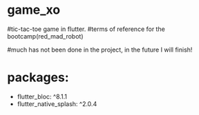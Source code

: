 # game_xo

#tic-tac-toe game in flutter. 
#terms of reference for the bootcamp(red_mad_robot)

#much has not been done in the project, in the future I will finish!

# packages:
 - flutter_bloc: ^8.1.1
 - flutter_native_splash: ^2.0.4


